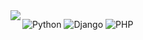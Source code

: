 <img align="left" src="https://github-readme-stats.vercel.app/api?username=main1o&include_all_commits=true&count_private-true&custom_title=main1o'%20GitHub%20Stats&line_height=30&show_icons=true&hide_border=true&bg_color=192133&title_color=efb752&icon_color=efb752&text_color=70bed9">

 
![Python](https://img.shields.io/badge/-Python-192133?style=flat-square&logo=python&logoColor=white)
![Django](https://img.shields.io/badge/-Java-192133?style=flat-square&logo=figma&logoColor=white)
![PHP](https://img.shields.io/badge/-PHP-192133?style=flat-square&logo=figma&logoColor=white)
